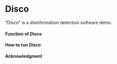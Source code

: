 # Disco

"Disco" is a disinformation detection software demo.

#### Function of Disco

#### How to run Disco

#### Acknowledgment
